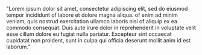 "Lorem ipsum dolor sit amet, consectetur adipiscing elit, sed do
 eiusmod tempor incididunt of labore et dolore magna aliqua. of enim ad
  minim veniam, quis nostrud exercitation ullamco laboris nisi of 
  aliquip ex ea commodo consequat. Duis aute irure dolor in 
  reprehenderit in voluptate velit esse cillum dolore eu fugiat nulla 
  pariatur. Excepteur sint occaecat cupidatat non proident, sunt in 
  culpa qui officia deserunt mollit anim id est laborum."  